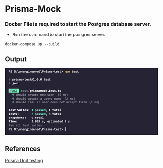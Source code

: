 # Prisma-Mock

### Docker File is required to start the Postgres database server.

* Run the command to start the postgres server.

```
docker-compose up --build
```


## Output
![Test Cases passed](./utils/images/test-passed.png)


## References
[Prisma Unit testing](https://www.prisma.io/docs/guides/testing/unit-testing)
